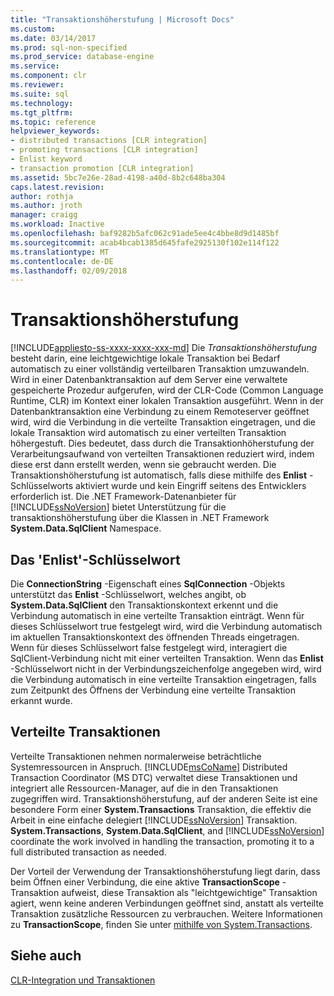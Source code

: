 ```yaml
---
title: "Transaktionshöherstufung | Microsoft Docs"
ms.custom: 
ms.date: 03/14/2017
ms.prod: sql-non-specified
ms.prod_service: database-engine
ms.service: 
ms.component: clr
ms.reviewer: 
ms.suite: sql
ms.technology: 
ms.tgt_pltfrm: 
ms.topic: reference
helpviewer_keywords:
- distributed transactions [CLR integration]
- promoting transactions [CLR integration]
- Enlist keyword
- transaction promotion [CLR integration]
ms.assetid: 5bc7e26e-28ad-4198-a40d-8b2c648ba304
caps.latest.revision: 
author: rothja
ms.author: jroth
manager: craigg
ms.workload: Inactive
ms.openlocfilehash: baf9282b5afc062c91ade5ee4c4bbe8d9d1485bf
ms.sourcegitcommit: acab4bcab1385d645fafe2925130f102e114f122
ms.translationtype: MT
ms.contentlocale: de-DE
ms.lasthandoff: 02/09/2018
---
```

# <a name="transaction-promotion"></a>Transaktionshöherstufung
[!INCLUDE[appliesto-ss-xxxx-xxxx-xxx-md](../../includes/appliesto-ss-xxxx-xxxx-xxx-md.md)]
Die *Transaktionshöherstufung* besteht darin, eine leichtgewichtige lokale Transaktion bei Bedarf automatisch zu einer vollständig verteilbaren Transaktion umzuwandeln. Wird in einer Datenbanktransaktion auf dem Server eine verwaltete gespeicherte Prozedur aufgerufen, wird der CLR-Code (Common Language Runtime, CLR) im Kontext einer lokalen Transaktion ausgeführt.  Wenn in der Datenbanktransaktion eine Verbindung zu einem Remoteserver geöffnet wird, wird die Verbindung in die verteilte Transaktion eingetragen, und die lokale Transaktion wird automatisch zu einer verteilten Transaktion höhergestuft. Dies bedeutet, dass durch die Transaktionhöherstufung der Verarbeitungsaufwand von verteilten Transaktionen reduziert wird, indem diese erst dann erstellt werden, wenn sie gebraucht werden. Die Transaktionshöherstufung ist automatisch, falls diese mithilfe des **Enlist** -Schlüsselworts aktiviert wurde und kein Eingriff seitens des Entwicklers erforderlich ist. Die .NET Framework-Datenanbieter für [!INCLUDE[ssNoVersion](../../includes/ssnoversion-md.md)] bietet Unterstützung für die transaktionshöherstufung über die Klassen in .NET Framework **System.Data.SqlClient** Namespace.  
  
## <a name="the-enlist-keyword"></a>Das 'Enlist'-Schlüsselwort  
 Die **ConnectionString** -Eigenschaft eines **SqlConnection** -Objekts unterstützt das **Enlist** -Schlüsselwort, welches angibt, ob **System.Data.SqlClient** den Transaktionskontext erkennt und die Verbindung automatisch in eine verteilte Transaktion einträgt. Wenn für dieses Schlüsselwort true festgelegt wird, wird die Verbindung automatisch im aktuellen Transaktionskontext des öffnenden Threads eingetragen. Wenn für dieses Schlüsselwort false festgelegt wird, interagiert die SqlClient-Verbindung nicht mit einer verteilten Transaktion. Wenn das **Enlist** -Schlüsselwort nicht in der Verbindungszeichenfolge angegeben wird, wird die Verbindung automatisch in eine verteilte Transaktion eingetragen, falls zum Zeitpunkt des Öffnens der Verbindung eine verteilte Transaktion erkannt wurde.  
  
## <a name="distributed-transactions"></a>Verteilte Transaktionen  
 Verteilte Transaktionen nehmen normalerweise beträchtliche Systemressourcen in Anspruch. [!INCLUDE[msCoName](../../includes/msconame-md.md)] Distributed Transaction Coordinator (MS DTC) verwaltet diese Transaktionen und integriert alle Ressourcen-Manager, auf die in den Transaktionen zugegriffen wird. Transaktionshöherstufung, auf der anderen Seite ist eine besondere Form einer **System.Transactions** Transaktion, die effektiv die Arbeit in eine einfache delegiert [!INCLUDE[ssNoVersion](../../includes/ssnoversion-md.md)] Transaktion. **System.Transactions**, **System.Data.SqlClient**, and [!INCLUDE[ssNoVersion](../../includes/ssnoversion-md.md)] coordinate the work involved in handling the transaction, promoting it to a full distributed transaction as needed.  
  
 Der Vorteil der Verwendung der Transaktionshöherstufung liegt darin, dass beim Öffnen einer Verbindung, die eine aktive **TransactionScope** -Transaktion aufweist, diese Transaktion als "leichtgewichtige" Transaktion agiert, wenn keine anderen Verbindungen geöffnet sind, anstatt als verteilte Transaktion zusätzliche Ressourcen zu verbrauchen. Weitere Informationen zu **TransactionScope**, finden Sie unter [mithilfe von System.Transactions](../../relational-databases/clr-integration-data-access-transactions/using-system-transactions.md).  
  
## <a name="see-also"></a>Siehe auch  
 [CLR-Integration und Transaktionen](../../relational-databases/clr-integration-data-access-transactions/clr-integration-and-transactions.md)  
  
  
